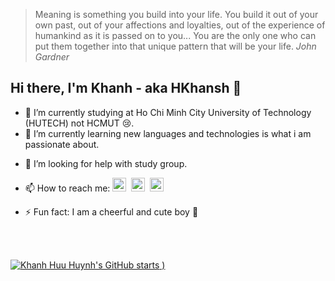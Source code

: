 > Meaning is something you build into your life. You build it out of your own past, out of your affections and loyalties, out of the experience of humankind as it is passed on to you... You are the only one who can put them together into that unique pattern that will be your life. *John Gardner* 
## Hi there, I'm Khanh - aka HKhansh 👋

- 🔭 I’m currently studying at Ho Chi Minh City University of Technology (HUTECH) not HCMUT 😢.
- 🌱 I’m currently learning new languages and technologies is what i am passionate about.
<!-- - 👯 I’m looking to collaborate on ... -->
- 🤔 I’m looking for help with study group.
<!-- - 💬 Ask me about ... -->
- 📫 How to reach me: [<img alt="hkhansh27 | LinkedIn" width="22px" src="https://cdn.jsdelivr.net/npm/simple-icons@v3/icons/linkedin.svg" />][linkedin]&nbsp; [<img alt="hkhansh27 | Facebook" width="22px" src="https://cdn.jsdelivr.net/npm/simple-icons@v3/icons/facebook.svg" />][facebook] &nbsp;[<img alt="email | Email" width="22px" src="https://cdn.jsdelivr.net/npm/simple-icons@v3/icons/gmail.svg" />][gmail]
<!-- - 😄 Pronouns: -->
- ⚡ Fun fact: I am a cheerful and cute boy 🥲

[linkedin]: https://linkedin.com/in/hkhansh27
[facebook]: https://www.facebook.com/hkhansh27
[gmail]: mailto:khanh201011@gmail.com

<br />
<br />

[![Khanh Huu Huynh's GitHub starts](https://github-readme-stats.vercel.app/api?username=hkhansh27&show_icons=true&theme=cobalt)
)](https://github.com/anuraghazra/github-readme-stats)
